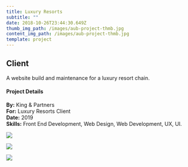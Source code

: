 ```yaml
---
title: Luxury Resorts
subtitle: ""
date: 2018-10-26T23:44:30.649Z
thumb_img_path: /images/aub-project-thmb.jpg
content_img_path: /images/aub-project-thmb.jpg
template: project
---
```

## Client

A website build and maintenance for a luxury resort chain.

#### Project Details

**By:** King & Partners\
**For:**[](http://www.americanfabricators.com/) Luxury Resorts Client\
**Date:** 2019\
**Skills:** Front End Development, Web Design, Web Development, UX, UI.

![](/images/aub-dsktp.jpg)

![](/images/aub-tblt.jpg)

![](/images/aub-phn.jpg)

![]()